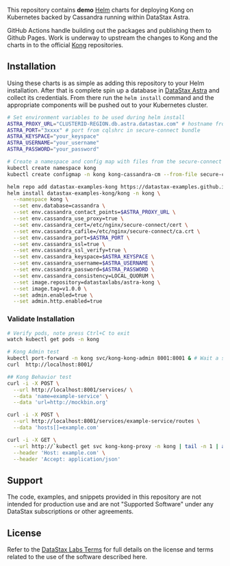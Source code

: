This repository contains **demo** [Helm](https://helm.sh/) charts for deploying Kong on Kubernetes backed by Cassandra running within DataStax Astra.

GitHub Actions handle building out the packages and publishing them to Github Pages. Work is underway to upstream the changes to Kong and the charts in to the official [Kong](https://github.com/kong/kong) repositories.

## Installation

Using these charts is as simple as adding this repository to your Helm installation. After that is complete spin up a database in [DataStax Astra](https://www.datastax.com/cloud/datastax-astra) and collect its credentials. From there run the `helm install` command and the appropriate components will be pushed out to your Kubernetes cluster.

```bash
# Set environment variables to be used during helm install
ASTRA_PROXY_URL="CLUSTERID-REGION.db.astra.datastax.com" # hostname from cqlshrc in secure-connect bundle
ASTRA_PORT="3xxxx" # port from cqlshrc in secure-connect bundle
ASTRA_KEYSPACE="your_keyspace"
ASTRA_USERNAME="your_username"
ASTRA_PASSWORD="your_password"

# Create a namespace and config map with files from the secure-connect directory
kubectl create namespace kong
kubectl create configmap -n kong kong-cassandra-cm --from-file secure-connect/

helm repo add datastax-examples-kong https://datastax-examples.github.io/kong-charts/
helm install datastax-examples-kong/kong -n kong \
  --namespace kong \
  --set env.database=cassandra \
  --set env.cassandra_contact_points=$ASTRA_PROXY_URL \
  --set env.cassandra_use_proxy=true \
  --set env.cassandra_cert=/etc/nginx/secure-connect/cert \
  --set env.cassandra_cafile=/etc/nginx/secure-connect/ca.crt \
  --set env.cassandra_port=$ASTRA_PORT \
  --set env.cassandra_ssl=true \
  --set env.cassandra_ssl_verify=true \
  --set env.cassandra_keyspace=$ASTRA_KEYSPACE \
  --set env.cassandra_username=$ASTRA_USERNAME \
  --set env.cassandra_password=$ASTRA_PASSWORD \
  --set env.cassandra_consistency=LOCAL_QUORUM \
  --set image.repository=datastaxlabs/astra-kong \
  --set image.tag=v1.0.0 \
  --set admin.enabled=true \
  --set admin.http.enabled=true
```

### Validate Installation

```bash
# Verify pods, note press Ctrl+C to exit
watch kubectl get pods -n kong

# Kong Admin test
kubectl port-forward -n kong svc/kong-kong-admin 8001:8001 & # Wait a second while the port forwarding comes online
curl  http://localhost:8001/

## Kong Behavior test
curl -i -X POST \
  --url http://localhost:8001/services/ \
  --data 'name=example-service' \
  --data 'url=http://mockbin.org'

curl -i -X POST \
  --url http://localhost:8001/services/example-service/routes \
  --data 'hosts[]=example.com'

curl -i -X GET \
  --url http://`kubectl get svc kong-kong-proxy -n kong | tail -n 1 | awk '{print $4}'`/bin/4bdd1415-1e7e-4713-8f5c-272a9af4858b \
  --header 'Host: example.com' \
  --header 'Accept: application/json'
```

## Support

The code, examples, and snippets provided in this repository are not intended for production use and are not "Supported Software" under any DataStax subscriptions or other agreements.

## License

Refer to the [DataStax Labs Terms](https://www.datastax.com/terms/datastax-labs-terms) for full details on the license and terms related to the use of the software described here.
